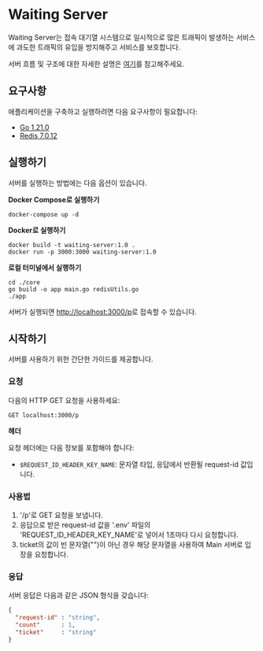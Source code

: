# Waiting Server

Waiting Server는 접속 대기열 시스템으로 일시적으로 많은 트래픽이 발생하는 서비스에 과도한 트래픽의 유입을 방지해주고 서비스를 보호합니다.

서버 흐름 및 구조에 대한 자세한 설명은 [여기](https://velog.io/@duffyishere/서버계의-테이블링-구현하기)를 참고해주세요.

## 요구사항

애플리케이션을 구축하고 실행하려면 다음 요구사항이 필요합니다:
- [Go 1.21.0](https://go.dev/dl) 
- [Redis 7.0.12](https://redis.io)

## 실행하기

서버를 실행하는 방법에는 다음 옵션이 있습니다.

**Docker Compose로 실행하기**

```shell
docker-compose up -d
```

**Docker로 실행하기**

```shell
docker build -t waiting-server:1.0 .
docker run -p 3000:3000 waiting-server:1.0
```

**로컬 터미널에서 실행하기**
```shell
cd ./core
go build -o app main.go redisUtils.go
./app
```

서버가 실행되면 [http://localhost:3000/p](http://localhost:3000/p)로 접속할 수 있습니다.

## 시작하기

서버를 사용하기 위한 간단한 가이드를 제공합니다.

### 요청

다음의 HTTP GET 요청을 사용하세요:

```http
GET localhost:3000/p
```

**헤더**

요청 헤더에는 다음 정보를 포함해야 합니다:

- `$REQUEST_ID_HEADER_KEY_NAME`: 문자열 타입, 응답에서 반환될 request-id 값입니다.

### 사용법

1. '/p'로 GET 요청을 보냅니다.
2. 응답으로 받은 request-id 값을 '.env' 파일의 'REQUEST_ID_HEADER_KEY_NAME'로 넣어서 1초마다 다시 요청합니다.
3. ticket의 값이 빈 문자열("")이 아닌 경우 해당 문자열을 사용하여 Main 서버로 입장을 요청합니다.

### 응답

서버 응답은 다음과 같은 JSON 형식을 갖습니다:
```json
{
  "request-id" : "string",
  "count"      : 1,
  "ticket"     : "string"
}
```
